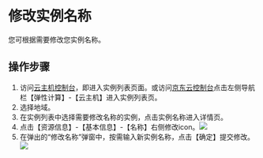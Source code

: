 # 修改实例名称

您可根据需要修改您实例名称。

## 操作步骤
1. 访问[云主机控制台](https://cns-console.jdcloud.com/host/compute/list)，即进入实例列表页面。或访问[京东云控制台](https://console.jdcloud.com)点击左侧导航栏【弹性计算】-【云主机】进入实例列表页。
2. 选择地域。
3. 在实例列表中选择需要修改名称的实例，点击实例名称进入详情页。
4. 点击【资源信息】-【基本信息】-【名称】右侧修改icon。![](../../../../../image/vm/modifyname.png)
5. 在弹出的“修改名称”弹窗中，按需输入新实例名称，点击【确定】提交修改。![](../../../../../image/vm/modifyname2.png)

